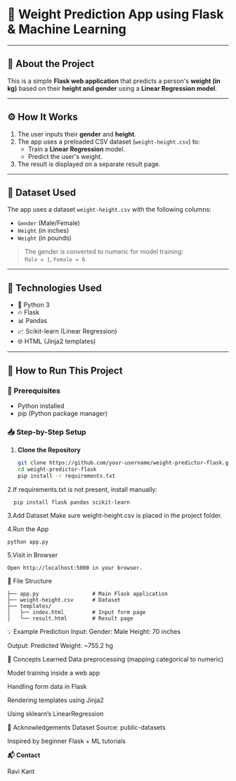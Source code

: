# 🧠 Weight Prediction App using Flask & Machine Learning

---

## 📌 About the Project

This is a simple **Flask web application** that predicts a person's **weight (in kg)** based on their **height and gender** using a **Linear Regression model**.

---

## ⚙️ How It Works

1. The user inputs their **gender** and **height**.
2. The app uses a preloaded CSV dataset (`weight-height.csv`) to:
   - Train a **Linear Regression** model.
   - Predict the user's weight.
3. The result is displayed on a separate result page.

---

## 📁 Dataset Used

The app uses a dataset `weight-height.csv` with the following columns:

- `Gender` (Male/Female)
- `Height` (in inches)
- `Weight` (in pounds)

> The gender is converted to numeric for model training:  
> `Male = 1`, `Female = 0`.

---

## 🧪 Technologies Used

- 🐍 Python 3
- 🔥 Flask
- 📊 Pandas
- 📈 Scikit-learn (Linear Regression)
- 🌐 HTML (Jinja2 templates)

---

## 🚀 How to Run This Project

### 🔧 Prerequisites

- Python installed
- pip (Python package manager)

### 📥 Step-by-Step Setup

1. **Clone the Repository**  
   ```bash
   git clone https://github.com/your-username/weight-predictor-flask.git
   cd weight-predictor-flask
   pip install -r requirements.txt
   ```
2.If requirements.txt is not present, install manually:
  ```
    pip install flask pandas scikit-learn
   ```
3.Add Dataset
 Make sure weight-height.csv is placed in the project folder.

4.Run the App
```
python app.py
```
5.Visit in Browser
```
Open http://localhost:5000 in your browser.
```
🧾 File Structure
```
├── app.py                 # Main Flask application
├── weight-height.csv      # Dataset
├── templates/
│   ├── index.html         # Input form page
│   └── result.html        # Result page
```
💡 Example Prediction
Input:
Gender: Male
Height: 70 inches

Output:
Predicted Weight: ~755.2 hg

🧠 Concepts Learned
Data preprocessing (mapping categorical to numeric)

Model training inside a web app

Handling form data in Flask

Rendering templates using Jinja2

Using sklearn’s LinearRegression

🙌 Acknowledgements
Dataset Source: public-datasets

Inspired by beginner Flask + ML tutorials

**📬 Contact**

Ravi Kant
